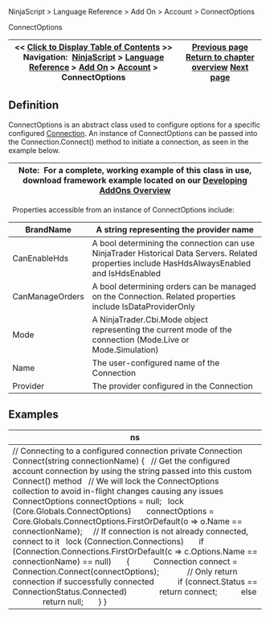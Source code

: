 ﻿
NinjaScript > Language Reference > Add On > Account > ConnectOptions

ConnectOptions

| << [Click to Display Table of Contents](connectoptions.md) >> **Navigation:**     [NinjaScript](ninjascript.md) > [Language Reference](language_reference_wip.md) > [Add On](add_on.md) > [Account](account_class.md) > ConnectOptions | [Previous page](connection.md) [Return to chapter overview](account_class.md) [Next page](createorder.md) |
| --- | --- |
## Definition
ConnectOptions is an abstract class used to configure options for a specific configured [Connection](connection.md). An instance of ConnectOptions can be passed into the Connection.Connect() method to initiate a connection, as seen in the example below.
 

| Note:  For a complete, working example of this class in use, download framework example located on our [Developing AddOns Overview](developing_add_ons.md) |
| --- |

 
Properties accessible from an instance of ConnectOptions include:
 

| BrandName | A string representing the provider name |
| --- | --- |
| CanEnableHds | A bool determining the connection can use NinjaTrader Historical Data Servers. Related properties include HasHdsAlwaysEnabled and IsHdsEnabled |
| CanManageOrders | A bool determining orders can be managed on the Connection. Related properties include IsDataProviderOnly |
| Mode | A NinjaTrader.Cbi.Mode object representing the current mode of the connection (Mode.Live or Mode.Simulation) |
| Name | The user-configured name of the Connection |
| Provider | The provider configured in the Connection |
## 
## Examples

| ns |
| --- |
| // Connecting to a configured connection private Connection Connect(string connectionName) {    // Get the configured account connection by using the string passed into this custom Connect() method    // We will lock the ConnectOptions collection to avoid in-flight changes causing any issues    ConnectOptions connectOptions = null;    lock (Core.Globals.ConnectOptions)        connectOptions = Core.Globals.ConnectOptions.FirstOrDefault(o => o.Name == connectionName);      // If connection is not already connected, connect to it    lock (Connection.Connections)        if (Connection.Connections.FirstOrDefault(c => c.Options.Name == connectionName) == null)        {            Connection connect = Connection.Connect(connectOptions);              // Only return connection if successfully connected            if (connect.Status == ConnectionStatus.Connected)                return connect;            else                return null;        } } |
